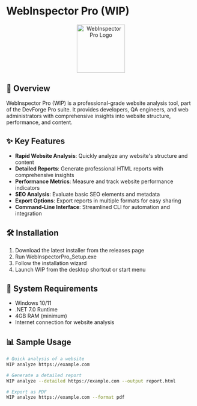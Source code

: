 # WebInspector Pro (WIP)

<p align="center">
  <img src="icon.ico" alt="WebInspector Pro Logo" width="128">
</p>

## 🚀 Overview

WebInspector Pro (WIP) is a professional-grade website analysis tool, part of the DevForge Pro suite. It provides developers, QA engineers, and web administrators with comprehensive insights into website structure, performance, and content.

## ✨ Key Features

- **Rapid Website Analysis**: Quickly analyze any website's structure and content
- **Detailed Reports**: Generate professional HTML reports with comprehensive insights
- **Performance Metrics**: Measure and track website performance indicators
- **SEO Analysis**: Evaluate basic SEO elements and metadata
- **Export Options**: Export reports in multiple formats for easy sharing
- **Command-Line Interface**: Streamlined CLI for automation and integration

## 🛠 Installation

1. Download the latest installer from the releases page
2. Run WebInspectorPro_Setup.exe
3. Follow the installation wizard
4. Launch WIP from the desktop shortcut or start menu

## 🔧 System Requirements

- Windows 10/11
- .NET 7.0 Runtime
- 4GB RAM (minimum)
- Internet connection for website analysis

## 📊 Sample Usage

```bash
# Quick analysis of a website
WIP analyze https://example.com

# Generate a detailed report
WIP analyze --detailed https://example.com --output report.html

# Export as PDF
WIP analyze https://example.com --format pdf
